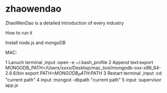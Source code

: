 zhaowendao
==========

ZhaoWenDao is a detailed introduction of every industry

How to run it

Install node.js and mongoDB

MAC:

1 Lanuch terminal ,input :open -e ~/.bash_profile
2 Append text:export MONGODB_PATH=/Users/xxxx/Desktop/mac_tool/mongodb-osx-x86_64-2.6.6/bin
export PATH=$MONGODB_PATH:$PATH
3 Restart terminal ,input :cd "current path"
4 input :mongod -dbpath "current path"
5 input :supervisor app.js